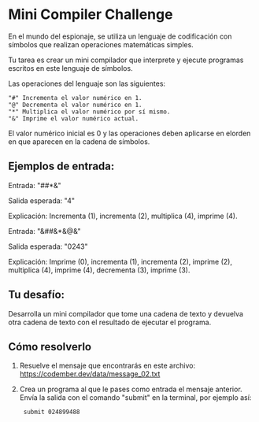 # Mini Compiler Challenge

En el mundo del espionaje, se utiliza un lenguaje de codificación con símbolos que realizan operaciones matemáticas simples.

Tu tarea es crear un mini compilador que interprete y ejecute programas escritos en este lenguaje de símbolos.

Las operaciones del lenguaje son las siguientes:

    "#" Incrementa el valor numérico en 1.
    "@" Decrementa el valor numérico en 1.
    "*" Multiplica el valor numérico por sí mismo.
    "&" Imprime el valor numérico actual.

El valor numérico inicial es 0 y las operaciones deben aplicarse en elorden en que aparecen en la cadena de símbolos.

## Ejemplos de entrada:

Entrada: "##*&"

Salida esperada: "4"

Explicación: Incrementa (1), incrementa (2), multiplica (4), imprime (4).

Entrada: "&##&*&@&"

Salida esperada: "0243"

Explicación: Imprime (0), incrementa (1), incrementa (2), imprime (2), multiplica (4), imprime (4), decrementa (3), imprime (3).

## Tu desafío:

Desarrolla un mini compilador que tome una cadena de texto y devuelva otra cadena de texto con el resultado de ejecutar el programa.

## Cómo resolverlo

1. Resuelve el mensaje que encontrarás en este archivo: https://codember.dev/data/message_02.txt

2. Crea un programa al que le pases como entrada el mensaje anterior. Envía la salida con el comando "submit" en la terminal, por ejemplo así:

        submit 024899488